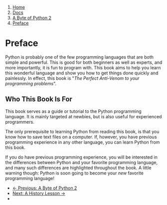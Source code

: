 <!-- -
Title: A Byte of Python 2 - Preface
Description: Preface to 'A Byte of Python 2'
Author: Swaroop C H
Editor: Marios Zindilis
First Published: 2003
Last Updated: 2014-07-05
- -->

<ol class="breadcrumb" itemprop="breadcrumb">
    <li><a href="/">Home</a></li>
    <li><a href="/docs/">Docs</a></li>
    <li><a href="/docs/a-byte-of-python-2/">A Byte of Python 2</a></li>
    <li><a href="/docs/a-byte-of-python-2/preface/">Preface</a></li>
</ol>

Preface
=======

Python is probably one of the few programming languages that are both simple 
and powerful. This is good for both beginners as well as experts, and more 
importantly, it is fun to program with. This book aims to help you learn this 
wonderful language and show you how to get things done quickly and painlessly. 
In effect, this book is "*The Perfect Anti-Venom to your programming 
problems*".

Who This Book Is For
--------------------

This book serves as a guide or tutorial to the Python programming language. It 
is mainly targeted at newbies, but is also useful for experienced programmers.

The only prerequisite to learning Python from reading this book, is that you 
know how to save text files on a computer. If, however, you have previous 
programming experience in any other language, you can learn Python from this 
book.

If you do have previous programming experience, you will be interested in the 
differences between Python and your favorite programming language, and many 
such differences are highlighted throughout the book. A little warning though: 
Python is soon going to become your *new* favorite programming language!

<ul class='pager'>
    <li class='previous'>
        <a href='/docs/a-byte-of-python-2/'>&larr; Previous: A Byte of Python 2</a>
    </li>
    <li class='next'>
        <a href='/docs/a-byte-of-python-2/preface/a-history-lesson.html'>Next: A History Lesson &rarr;</a>
    <li>
</ul>

